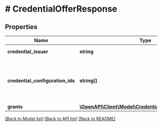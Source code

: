 # # CredentialOfferResponse

## Properties

| Name                             | Type                                                                                        | Description                                                                                                          | Notes |
| -------------------------------- | ------------------------------------------------------------------------------------------- | -------------------------------------------------------------------------------------------------------------------- | ----- |
| **credential_issuer**            | **string**                                                                                  | The URL of the Credential Issuer                                                                                     |
| **credential_configuration_ids** | **string[]**                                                                                | Array of unique strings that each identify one of the keys in the name/value pairs stored in the credentialSupported |
| **grants**                       | [**\OpenAPI\Client\Model\CredentialOfferResponseGrants**](CredentialOfferResponseGrants.md) |                                                                                                                      |

[[Back to Model list]](../../README.md#models) [[Back to API list]](../../README.md#endpoints) [[Back to README]](../../README.md)
